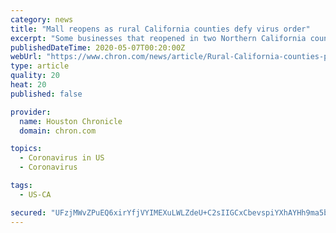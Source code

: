 ```yaml
---
category: news
title: "Mall reopens as rural California counties defy virus order"
excerpt: "Some businesses that reopened in two Northern California counties that defied the state's stay-at-home order are not following safety requirements, and the area's top health official said Wednesday it's \"imperative\" they do to avoid a resurgence of coronavirus and return to stricter rules."
publishedDateTime: 2020-05-07T00:20:00Z
webUrl: "https://www.chron.com/news/article/Rural-California-counties-persist-in-defying-15249699.php"
type: article
quality: 20
heat: 20
published: false

provider:
  name: Houston Chronicle
  domain: chron.com

topics:
  - Coronavirus in US
  - Coronavirus

tags:
  - US-CA

secured: "UFzjMWvZPuEQ6xirYfjVYIMEXuLWLZdeU+C2sIIGCxCbevspiYXhAYHh9ma5bzmv1j6ajdpLIU1LaOB8txgzJ5xP1D+xN1B3BsWPaGpNwaK+TfTMH8bycChWyKpcS/dridHTBXPNXgGxlIZRwqeFYe1gtgxvSodQap6Zt1alyBSWjgtvsS8s6Zrw5mKt9/1KKEhD7D5Dxqk6xeLZVTwO/AKRtlOUKJeFXRx4m+2TaBevfs/TAmWuCmWSng8VaTZOn/rRGqbNebw0YE+9lbmZ+x0ZtgOdNVslTB6OdNZVxgujdV+wjTvf9jAsuS1bAiUSJSI7DLODMXItfqoQm1m/pC7PxEzwSKdAyTqvgqvVYAR/Qi4YLOrd29FDBNOHMbWdgm0TwYPJngKdmULf8zV65/kbzL7cbaU+udjIGdw2uv6WAclHFjEr1Tlw6Rr4igXIqPIy6c87t+1OlFDgLTD2MhIC3ASJ2z/tMpGdPufGgFI=;Ar/zozW2D9e6E+uLB/VT4g=="
---
```


